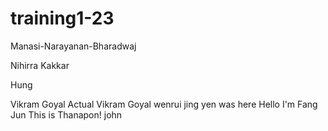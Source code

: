 # training1-23
Manasi-Narayanan-Bharadwaj



Nihirra Kakkar

Hung

Vikram Goyal
Actual Vikram Goyal
wenrui
jing yen was here
Hello I'm Fang Jun 
This is Thanapon!
john
